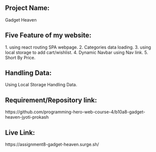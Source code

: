 <h2>Project Name:</h2>
Gadget Heaven
<h2>Five Feature of my website:</h2>
1. using react routing SPA webpage.
2. Categories data loading.
3. using local storage to add cart/wishlist.
4. Dynamic Navbar using Nav link.
5. Short By Price.

<h2>Handling Data:</h2>
Using Local Storage Handling Data.

<h2>Requirement/Repository link:</h2>
https://github.com/programming-hero-web-course-4/b10a8-gadget-heaven-jyoti-prokash

<h2>Live Link:</h2>
https://assignment8-gadget-heaven.surge.sh/
